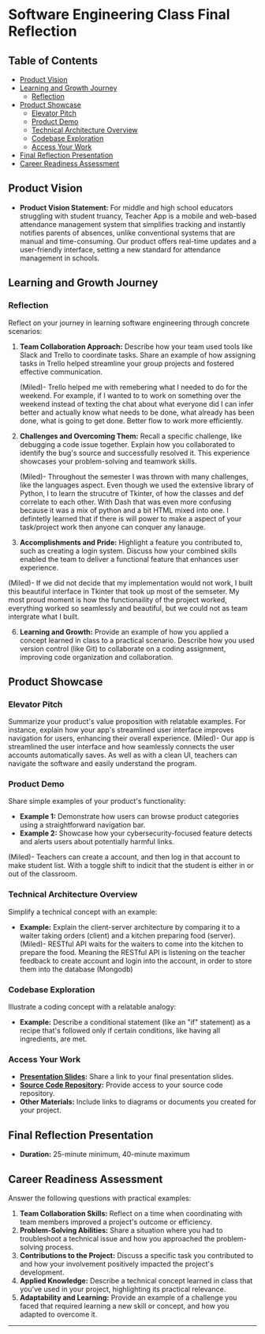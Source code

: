 # Software Engineering Class Final Reflection

## Table of Contents

- [Product Vision](#product-vision)
- [Learning and Growth Journey](#learning-and-growth-journey)
  - [Reflection](#reflection)
- [Product Showcase](#product-showcase)
  - [Elevator Pitch](#elevator-pitch)
  - [Product Demo](#product-demo)
  - [Technical Architecture Overview](#technical-architecture-overview)
  - [Codebase Exploration](#codebase-exploration)
  - [Access Your Work](#access-your-work)
- [Final Reflection Presentation](#final-reflection-presentation)
- [Career Readiness Assessment](#career-readiness-assessment)

## Product Vision

- **Product Vision Statement:** For middle and high school educators struggling with student truancy, Teacher App is a mobile and web-based attendance management system that simplifies tracking and instantly notifies parents of absences, unlike conventional systems that are manual and time-consuming. Our product offers real-time updates and a user-friendly interface, setting a new standard for attendance management in schools.

## Learning and Growth Journey

### Reflection

Reflect on your journey in learning software engineering through concrete scenarios:

1. **Team Collaboration Approach:**
   Describe how your team used tools like Slack and Trello to coordinate tasks. Share an example of how assigning tasks in Trello helped streamline your group projects and fostered effective communication.

   (Miled)- Trello helped me with remebering what I needed to do for the weekend. For example, if I wanted to to work on something over the weekend instead of texting the chat about what everyone did I can infer better and actually know what needs to be done, what already has been done, what is going to get done. Better flow to work more efficiently. 

3. **Challenges and Overcoming Them:**
   Recall a specific challenge, like debugging a code issue together. Explain how you collaborated to identify the bug's source and successfully resolved it. This experience showcases your problem-solving and teamwork skills.

   (Miled)- Throughout the semester I was thrown with many challenges, like the languages aspect. Even though we used the extensive library of Python, I to learn the strucutre of Tkinter, of how the classes and def correlate to each other. With Dash that was even more confusing because it was a mix of python and a bit HTML mixed into one. I defintetly learned that if there is will power to make a aspect of your task/project work then anyone can conquer any lanauge. 

5. **Accomplishments and Pride:**
   Highlight a feature you contributed to, such as creating a login system. Discuss how your combined skills enabled the team to deliver a functional feature that enhances user experience.

(Miled)- If we did not decide that my implementation would not work, I built this beautiful interface in Tkinter that took up most of the semseter. My most proud moment is how the functionaility of the project worked, everything worked so seamlessly and beautiful,  but we could not as team intergrate what I built. 

6. **Learning and Growth:**
   Provide an example of how you applied a concept learned in class to a practical scenario. Describe how you used version control (like Git) to collaborate on a coding assignment, improving code organization and collaboration.

## Product Showcase

### Elevator Pitch

Summarize your product's value proposition with relatable examples. For instance, explain how your app's streamlined user interface improves navigation for users, enhancing their overall experience.
(Miled)- Our app is streamlined the user interface and how seamlessly connects the user accounts automatically saves. As well as with a clean UI, teachers can navigate the software and easily understand the program.  

### Product Demo

Share simple examples of your product's functionality:

- **Example 1:** Demonstrate how users can browse product categories using a straightforward navigation bar.
- **Example 2:** Showcase how your cybersecurity-focused feature detects and alerts users about potentially harmful links.

(Miled)- Teachers can create a account, and then log in that account to make student list. With a toggle shift to indicit that the student is either in or out of the classroom. 
### Technical Architecture Overview

Simplify a technical concept with an example:

- **Example:** Explain the client-server architecture by comparing it to a waiter taking orders (client) and a kitchen preparing food (server).
  (Miled)- RESTful API waits for the waiters to come into the kitchen to prepare the food. Meaning the RESTful API is listening on the teacher feedback to create account and login into the account, in order to store them into the database (Mongodb)

### Codebase Exploration

Illustrate a coding concept with a relatable analogy:

- **Example:** Describe a conditional statement (like an "if" statement) as a recipe that's followed only if certain conditions, like having all ingredients, are met.

### Access Your Work

- **[Presentation Slides](link-to-presentation):** Share a link to your final presentation slides.
- **[Source Code Repository](link-to-repo):** Provide access to your source code repository.
- **Other Materials:** Include links to diagrams or documents you created for your project.

## Final Reflection Presentation

- **Duration:** 25-minute minimum, 40-minute maximum

## Career Readiness Assessment

Answer the following questions with practical examples:

1. **Team Collaboration Skills:** Reflect on a time when coordinating with team members improved a project's outcome or efficiency.
2. **Problem-Solving Abilities:** Share a situation where you had to troubleshoot a technical issue and how you approached the problem-solving process.
3. **Contributions to the Project:** Discuss a specific task you contributed to and how your involvement positively impacted the project's development.
4. **Applied Knowledge:** Describe a technical concept learned in class that you've used in your project, highlighting its practical relevance.
5. **Adaptability and Learning:** Provide an example of a challenge you faced that required learning a new skill or concept, and how you adapted to overcome it.

---
